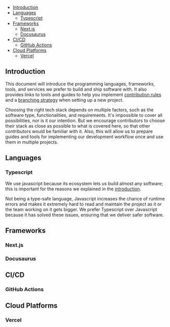 - [Introduction](#introduction)
- [Languages](#languages)
  - [Typescript](#typescript)
- [Frameworks](#frameworks)
  - [Next.js](#nextjs)
  - [Docusaurus](#docusaurus)
- [CI/CD](#cicd)
  - [GitHub Actions](#github-actions)
- [Cloud Platforms](#cloud-platforms)
  - [Vercel](#vercel)
## Introduction
This document will introduce the programming languages, frameworks, tools, and services we prefer to build and ship software with. It also provides links to tools and guides to help you implement [contribution rules](/contribution-rules.md) and a [branching strategy](/branching-strategy.md) when setting up a new project.  

Choosing the right tech stack depends on multiple factors, such as the software type, functionalities, and requirements. It's impossible to cover all possibilities, nor is it our intention. But we encourage contributors to choose their stack as close as possible to what is covered here, so that other contributors would be familiar with it. Also, this will allow us to prepare guides and tools for implementing our development workflow once and use them in multiple projects.

## Languages

### Typescript
We use javascript because its ecosystem lets us build almost any software; this is important for the reasons we explained in the [introduction](#introduction). 

Not being a type-safe language, Javascript increases the chance of runtime errors and makes it extremely hard to read and maintain the project as it or the team working on it gets bigger. We prefer Typescript over Javascript because it has solved these issues, ensuring that we deliver safer software.

## Frameworks

### Next.js

### Docusaurus

## CI/CD
### GitHub Actions

## Cloud Platforms

### Vercel
